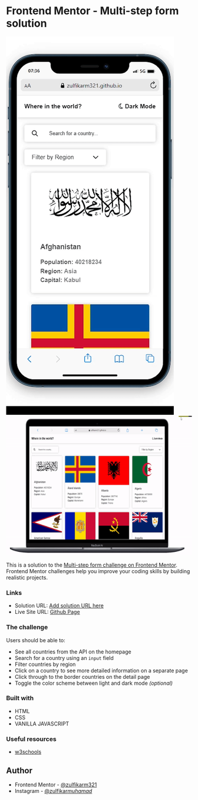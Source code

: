 # Frontend Mentor - Multi-step form solution

![Review](/review/review%20mobile.gif)
![Screenshot](/review/review%20desktop.gif)

This is a solution to the [Multi-step form challenge on Frontend Mentor](https://www.frontendmentor.io/challenges/multistep-form-YVAnSdqQBJ). Frontend Mentor challenges help you improve your coding skills by building realistic projects.

### Links

- Solution URL: [Add solution URL here](https://your-solution-url.com)
- Live Site URL: [Github Page](https://zulfikarm321.github.io/Rest-countries-API-Frontend-Mentor/)

### The challenge

Users should be able to:

- See all countries from the API on the homepage
- Search for a country using an `input` field
- Filter countries by region
- Click on a country to see more detailed information on a separate page
- Click through to the border countries on the detail page
- Toggle the color scheme between light and dark mode _(optional)_

### Built with

- HTML
- CSS
- VANILLA JAVASCRIPT

### Useful resources

- [w3schools](https://www.w3schools.com/)

## Author

- Frontend Mentor - [@zulfikarm321](https://www.frontendmentor.io/profile/yourusername)
- Instagram - [@zulfikar*muhamad*](https://www.instagram.com/zulfikar_muhamad_/)

